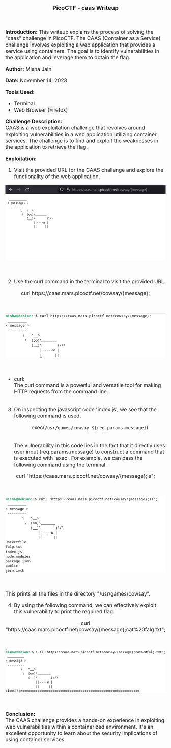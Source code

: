 <font size = '4'>
<p align = 'center'>
<b>
PicoCTF - caas Writeup 
</b>
</p>
</font>

<br>
<font size = '3'>

<b>Introduction: </b>
This writeup explains the process of solving the "caas" challenge in PicoCTF. The CAAS (Container as a Service) challenge involves exploiting a web application that provides a service using containers. The goal is to identify vulnerabilities in the application and leverage them to obtain the flag.

<b>Author:</b> Misha Jain

<b>Date:</b> November 14, 2023

<b>Tools Used:</b><br>
- Terminal
- Web Browser (Firefox)

<b>Challenge Description:</b><br>
CAAS is a web exploitation challenge that revolves around exploiting vulnerabilities in a web application utilizing container services. The challenge is to find and exploit the weaknesses in the application to retrieve the flag.

<b>Exploitation:</b><br>
1. Visit the provided URL for the CAAS challenge and explore the functionality of the web application.<br>

<p align = 'center'>

![](<Pictures/Caas - Exploring_Domain.png>)

</p><br>

2. Use the curl command in the terminal to visit the provided URL.

<p align = 'center'>curl https://caas.mars.picoctf.net/cowsay/{message};</p><br>

<p align = 'center'>

![](<Pictures/Caas - Exploring_Domain_Terminal.png>)

</p><br>

- curl:<br> The curl command is a powerful and versatile tool for making HTTP requests from the command line.<br><br>

3. On inspecting the javascript code 'index.js', we see that the following command is used.<p align = 'center'>exec(`/usr/games/cowsay ${req.params.message}`)</p><br> The vulnerability in this code lies in the fact that it directly uses user input (req.params.message) to construct a command that is executed with 'exec'. For example, we can pass the following command using the terminal.<br>

<p align = 'center'>curl "https://caas.mars.picoctf.net/cowsay/{message};ls";</p><br>

<p align = 'center'>

![](<Pictures/Caas - Exploiting_Command.png>)

</p><br>

This prints all the files in the directory "/usr/games/cowsay".

4. By using the following command, we can effectively exploit this vulnerability to print the required flag.<br>

<p align = 'center'>curl "https://caas.mars.picoctf.net/cowsay/{message};cat%20falg.txt";</p><br>

<p align = 'center'>

![](<Pictures/Caas - Flag.png>)

</p><br>

<b>Conclusion:</b><br>
The CAAS challenge provides a hands-on experience in exploiting web vulnerabilities within a containerized environment. It's an excellent opportunity to learn about the security implications of using container services.

</font>